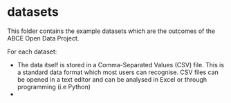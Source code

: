 # datasets

This folder contains the example datasets which are the outcomes of the ABCE Open Data Project.

For each dataset:

- The data itself is stored in a Comma-Separated Values (CSV) file. This is a standard data format which most users can recognise. CSV files can be opened in a text editor and can be analysed in Excel or through programming (i.e Python)
- 

